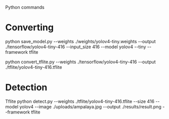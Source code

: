 Python commands

# Converting 

python save_model.py --weights ./weights/yolov4-tiny.weights --output ./tensorflow/yolov4-tiny-416 --input_size 416 --model yolov4 --tiny --framework tflite

python convert_tflite.py --weights ./tensorflow/yolov4-tiny-416 --output ./tflite/yolov4-tiny-416.tflite

# Detection

Tflite
python detect.py --weights ./tflite/yolov4-tiny-416.tflite --size 416 --model yolov4 --image ./uploads/ampalaya.jpg --output ./results/result.png --framework tflite

